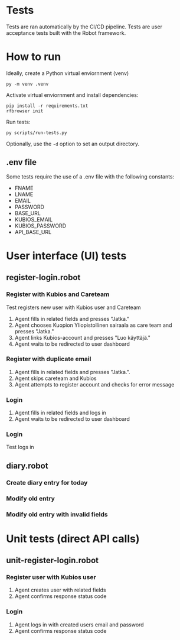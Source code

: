 # Tests

Tests are ran automatically by the CI/CD pipeline. Tests are user acceptance tests built with the Robot framework.

# How to run

Ideally, create a Python virtual enviornment (venv)

```shell
py -m venv .venv
```

Activate virtual enviornment and install dependencies:

```shell
pip install -r requirements.txt
rfbrowser init
```

Run tests:

```shell
py scripts/run-tests.py
```

Optionally, use the ```-d``` option to set an output directory.

## .env file

Some tests require the use of a .env file with the following constants:

- FNAME
- LNAME
- EMAIL
- PASSWORD
- BASE_URL
- KUBIOS_EMAIL
- KUBIOS_PASSWORD
- API_BASE_URL

# User interface (UI) tests

## register-login.robot

### Register with Kubios and Careteam

Test registers new user with Kubios user and Careteam

1. Agent fills in related fields and presses "Jatka."
2. Agent chooses Kuopion Yliopistollinen sairaala as care team and presses "Jatka."
3. Agent links Kubios-account and presses "Luo käyttäjä."
4. Agent waits to be redirected to user dashboard

### Register with duplicate email

1. Agent fills in related fields and presses "Jatka.".
2. Agent skips careteam and Kubios
4. Agent attempts to register account and checks for error message 

### Login

1. Agent fills in related fields and logs in
2. Agent waits to be redirected to user dashboard

### Login

Test logs in

## diary.robot

### Create diary entry for today

### Modify old entry

### Modify old entry with invalid fields


# Unit tests (direct API calls)

## unit-register-login.robot

### Register user with Kubios user

1. Agent creates user with related fields
2. Agent confirms response status code

### Login 

1. Agent logs in with created users email and password
2. Agent confirms response status code
